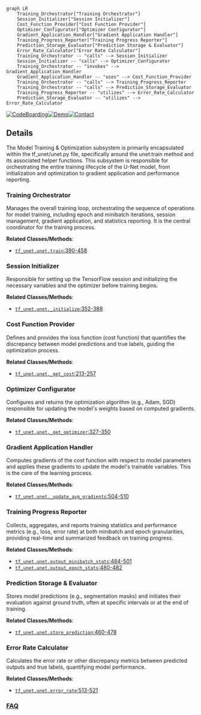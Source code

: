 ```mermaid
graph LR
    Training_Orchestrator["Training Orchestrator"]
    Session_Initializer["Session Initializer"]
    Cost_Function_Provider["Cost Function Provider"]
    Optimizer_Configurator["Optimizer Configurator"]
    Gradient_Application_Handler["Gradient Application Handler"]
    Training_Progress_Reporter["Training Progress Reporter"]
    Prediction_Storage_Evaluator["Prediction Storage & Evaluator"]
    Error_Rate_Calculator["Error Rate Calculator"]
    Training_Orchestrator -- "calls" --> Session_Initializer
    Session_Initializer -- "calls" --> Optimizer_Configurator
    Training_Orchestrator -- "invokes" --> Gradient_Application_Handler
    Gradient_Application_Handler -- "uses" --> Cost_Function_Provider
    Training_Orchestrator -- "calls" --> Training_Progress_Reporter
    Training_Orchestrator -- "calls" --> Prediction_Storage_Evaluator
    Training_Progress_Reporter -- "utilizes" --> Error_Rate_Calculator
    Prediction_Storage_Evaluator -- "utilizes" --> Error_Rate_Calculator
```

[![CodeBoarding](https://img.shields.io/badge/Generated%20by-CodeBoarding-9cf?style=flat-square)](https://github.com/CodeBoarding/GeneratedOnBoardings)[![Demo](https://img.shields.io/badge/Try%20our-Demo-blue?style=flat-square)](https://www.codeboarding.org/demo)[![Contact](https://img.shields.io/badge/Contact%20us%20-%20contact@codeboarding.org-lightgrey?style=flat-square)](mailto:contact@codeboarding.org)

## Details

The Model Training & Optimization subsystem is primarily encapsulated within the tf_unet/unet.py file, specifically around the unet:train method and its associated helper functions. This subsystem is responsible for orchestrating the entire training lifecycle of the U-Net model, from initialization and optimization to gradient application and performance reporting.

### Training Orchestrator
Manages the overall training loop, orchestrating the sequence of operations for model training, including epoch and minibatch iterations, session management, gradient application, and statistics reporting. It is the central coordinator for the training process.


**Related Classes/Methods**:

- <a href="https://github.com/jakeret/tf_unet/blob/master/tf_unet/unet.py#L390-L458" target="_blank" rel="noopener noreferrer">`tf_unet.unet.train`:390-458</a>


### Session Initializer
Responsible for setting up the TensorFlow session and initializing the necessary variables and the optimizer before training begins.


**Related Classes/Methods**:

- <a href="https://github.com/jakeret/tf_unet/blob/master/tf_unet/unet.py#L352-L388" target="_blank" rel="noopener noreferrer">`tf_unet.unet._initialize`:352-388</a>


### Cost Function Provider
Defines and provides the loss function (cost function) that quantifies the discrepancy between model predictions and true labels, guiding the optimization process.


**Related Classes/Methods**:

- <a href="https://github.com/jakeret/tf_unet/blob/master/tf_unet/unet.py#L213-L257" target="_blank" rel="noopener noreferrer">`tf_unet.unet._get_cost`:213-257</a>


### Optimizer Configurator
Configures and returns the optimization algorithm (e.g., Adam, SGD) responsible for updating the model's weights based on computed gradients.


**Related Classes/Methods**:

- <a href="https://github.com/jakeret/tf_unet/blob/master/tf_unet/unet.py#L327-L350" target="_blank" rel="noopener noreferrer">`tf_unet.unet._get_optimizer`:327-350</a>


### Gradient Application Handler
Computes gradients of the cost function with respect to model parameters and applies these gradients to update the model's trainable variables. This is the core of the learning process.


**Related Classes/Methods**:

- <a href="https://github.com/jakeret/tf_unet/blob/master/tf_unet/unet.py#L504-L510" target="_blank" rel="noopener noreferrer">`tf_unet.unet._update_avg_gradients`:504-510</a>


### Training Progress Reporter
Collects, aggregates, and reports training statistics and performance metrics (e.g., loss, error rate) at both minibatch and epoch granularities, providing real-time and summarized feedback on training progress.


**Related Classes/Methods**:

- <a href="https://github.com/jakeret/tf_unet/blob/master/tf_unet/unet.py#L484-L501" target="_blank" rel="noopener noreferrer">`tf_unet.unet.output_minibatch_stats`:484-501</a>
- <a href="https://github.com/jakeret/tf_unet/blob/master/tf_unet/unet.py#L480-L482" target="_blank" rel="noopener noreferrer">`tf_unet.unet.output_epoch_stats`:480-482</a>


### Prediction Storage & Evaluator
Stores model predictions (e.g., segmentation masks) and initiates their evaluation against ground truth, often at specific intervals or at the end of training.


**Related Classes/Methods**:

- <a href="https://github.com/jakeret/tf_unet/blob/master/tf_unet/unet.py#L460-L478" target="_blank" rel="noopener noreferrer">`tf_unet.unet.store_prediction`:460-478</a>


### Error Rate Calculator
Calculates the error rate or other discrepancy metrics between predicted outputs and true labels, quantifying model performance.


**Related Classes/Methods**:

- <a href="https://github.com/jakeret/tf_unet/blob/master/tf_unet/unet.py#L513-L521" target="_blank" rel="noopener noreferrer">`tf_unet.unet.error_rate`:513-521</a>




### [FAQ](https://github.com/CodeBoarding/GeneratedOnBoardings/tree/main?tab=readme-ov-file#faq)